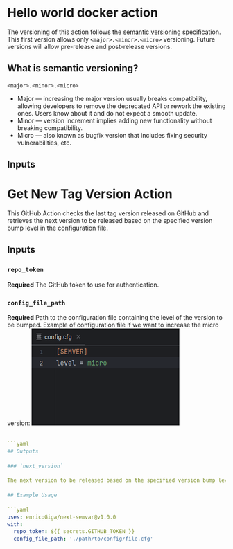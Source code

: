 # Hello world docker action

The versioning of this action follows the [semantic versioning](https://semver.org/) specification.
This first version allows only `<major>.<minor>.<micro>` versioning.
Future versions will allow pre-release and post-release versions.
## What is semantic versioning?
`<major>.<minor>.<micro>`
* Major — increasing the major version usually breaks compatibility, allowing developers to remove the deprecated API or rework the existing ones. Users know about it and do not expect a smooth update.
* Minor — version increment implies adding new functionality without breaking compatibility.
* Micro — also known as bugfix version that includes fixing security vulnerabilities, etc.
## Inputs

# Get New Tag Version Action

This GitHub Action checks the last tag version released on GitHub and retrieves the next version to be released based on the specified version bump level in the configuration file.

## Inputs

### `repo_token`

**Required** The GitHub token to use for authentication.

### `config_file_path`

**Required** Path to the configuration file containing the level of the version to be bumped.
Example of configuration file if we want to increase the micro version:
![configfile.png](images%2Fconfigfile.png)
```yaml

```yaml
## Outputs

### `next_version`

The next version to be released based on the specified version bump level in the configuration file.

## Example Usage

```yaml
uses: enricoGiga/next-semvar@v1.0.0
with:
  repo_token: ${{ secrets.GITHUB_TOKEN }}
  config_file_path: './path/to/config/file.cfg'

